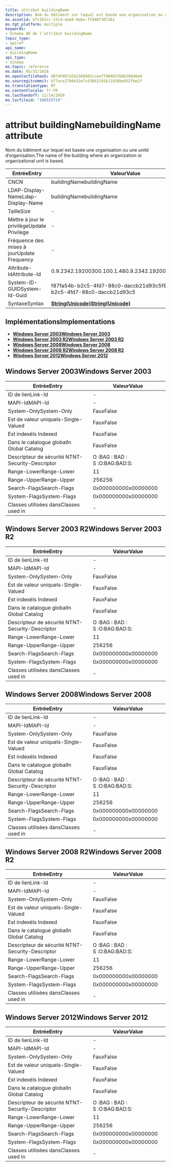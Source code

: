 ```yaml
---
title: attribut buildingName
description: Nom du bâtiment sur lequel est basée une organisation ou une unité d’organisation.
ms.assetid: b7c263cc-23cd-4ae8-9abe-ffd40f307162
ms.tgt_platform: multiple
keywords:
- Schéma AD de l’attribut buildingName
topic_type:
- apiref
api_name:
- buildingName
api_type:
- Schema
ms.topic: reference
ms.date: 05/31/2018
ms.openlocfilehash: d0745997a562360301cceef7d04b5fb862b048a9
ms.sourcegitcommit: b77ace27b0432e7cd3863191b11926be032fbe2f
ms.translationtype: MT
ms.contentlocale: fr-FR
ms.lasthandoff: 12/14/2020
ms.locfileid: "106515724"
---
```

# <a name="buildingname-attribute"></a><span data-ttu-id="22d29-104">attribut buildingName</span><span class="sxs-lookup"><span data-stu-id="22d29-104">buildingName attribute</span></span>

<span data-ttu-id="22d29-105">Nom du bâtiment sur lequel est basée une organisation ou une unité d’organisation.</span><span class="sxs-lookup"><span data-stu-id="22d29-105">The name of the building where an organization or organizational unit is based.</span></span>



| <span data-ttu-id="22d29-106">Entrée</span><span class="sxs-lookup"><span data-stu-id="22d29-106">Entry</span></span> | <span data-ttu-id="22d29-107">Valeur</span><span class="sxs-lookup"><span data-stu-id="22d29-107">Value</span></span> |
|-------------------|---------------------------------------------|
| <span data-ttu-id="22d29-108">CN</span><span class="sxs-lookup"><span data-stu-id="22d29-108">CN</span></span>                | <span data-ttu-id="22d29-109">buildingName</span><span class="sxs-lookup"><span data-stu-id="22d29-109">buildingName</span></span>                                |
| <span data-ttu-id="22d29-110">LDAP-Display-Name</span><span class="sxs-lookup"><span data-stu-id="22d29-110">Ldap-Display-Name</span></span> | <span data-ttu-id="22d29-111">buildingName</span><span class="sxs-lookup"><span data-stu-id="22d29-111">buildingName</span></span>                                |
| <span data-ttu-id="22d29-112">Taille</span><span class="sxs-lookup"><span data-stu-id="22d29-112">Size</span></span>              | \-                                          |
| <span data-ttu-id="22d29-113">Mettre à jour le privilège</span><span class="sxs-lookup"><span data-stu-id="22d29-113">Update Privilege</span></span>  | \-                                          |
| <span data-ttu-id="22d29-114">Fréquence des mises à jour</span><span class="sxs-lookup"><span data-stu-id="22d29-114">Update Frequency</span></span>  | \-                                          |
| <span data-ttu-id="22d29-115">Attribute-Id</span><span class="sxs-lookup"><span data-stu-id="22d29-115">Attribute-Id</span></span>      | <span data-ttu-id="22d29-116">0.9.2342.19200300.100.1.48</span><span class="sxs-lookup"><span data-stu-id="22d29-116">0.9.2342.19200300.100.1.48</span></span>                  |
| <span data-ttu-id="22d29-117">System-ID-GUID</span><span class="sxs-lookup"><span data-stu-id="22d29-117">System-Id-Guid</span></span>    | <span data-ttu-id="22d29-118">f87fa54b-b2c5-4fd7-88c0-daccb21d93c5</span><span class="sxs-lookup"><span data-stu-id="22d29-118">f87fa54b-b2c5-4fd7-88c0-daccb21d93c5</span></span>        |
| <span data-ttu-id="22d29-119">Syntaxe</span><span class="sxs-lookup"><span data-stu-id="22d29-119">Syntax</span></span>            | [<span data-ttu-id="22d29-120">**String(Unicode)**</span><span class="sxs-lookup"><span data-stu-id="22d29-120">**String(Unicode)**</span></span>](s-string-unicode.md) |



## <a name="implementations"></a><span data-ttu-id="22d29-121">Implémentations</span><span class="sxs-lookup"><span data-stu-id="22d29-121">Implementations</span></span>

-   [<span data-ttu-id="22d29-122">**Windows Server 2003**</span><span class="sxs-lookup"><span data-stu-id="22d29-122">**Windows Server 2003**</span></span>](#windows-server-2003)
-   [<span data-ttu-id="22d29-123">**Windows Server 2003 R2**</span><span class="sxs-lookup"><span data-stu-id="22d29-123">**Windows Server 2003 R2**</span></span>](#windows-server-2003-r2)
-   [<span data-ttu-id="22d29-124">**Windows Server 2008**</span><span class="sxs-lookup"><span data-stu-id="22d29-124">**Windows Server 2008**</span></span>](#windows-server-2008)
-   [<span data-ttu-id="22d29-125">**Windows Server 2008 R2**</span><span class="sxs-lookup"><span data-stu-id="22d29-125">**Windows Server 2008 R2**</span></span>](#windows-server-2008-r2)
-   [<span data-ttu-id="22d29-126">**Windows Server 2012**</span><span class="sxs-lookup"><span data-stu-id="22d29-126">**Windows Server 2012**</span></span>](#windows-server-2012)

## <a name="windows-server-2003"></a><span data-ttu-id="22d29-127">Windows Server 2003</span><span class="sxs-lookup"><span data-stu-id="22d29-127">Windows Server 2003</span></span>



| <span data-ttu-id="22d29-128">Entrée</span><span class="sxs-lookup"><span data-stu-id="22d29-128">Entry</span></span> | <span data-ttu-id="22d29-129">Valeur</span><span class="sxs-lookup"><span data-stu-id="22d29-129">Value</span></span> |
|------------------------|--------------|
| <span data-ttu-id="22d29-130">ID de lien</span><span class="sxs-lookup"><span data-stu-id="22d29-130">Link-Id</span></span>                | \-           |
| <span data-ttu-id="22d29-131">MAPI-Id</span><span class="sxs-lookup"><span data-stu-id="22d29-131">MAPI-Id</span></span>                | \-           |
| <span data-ttu-id="22d29-132">System-Only</span><span class="sxs-lookup"><span data-stu-id="22d29-132">System-Only</span></span>            | <span data-ttu-id="22d29-133">Faux</span><span class="sxs-lookup"><span data-stu-id="22d29-133">False</span></span>        |
| <span data-ttu-id="22d29-134">Est de valeur unique</span><span class="sxs-lookup"><span data-stu-id="22d29-134">Is-Single-Valued</span></span>       | <span data-ttu-id="22d29-135">Faux</span><span class="sxs-lookup"><span data-stu-id="22d29-135">False</span></span>        |
| <span data-ttu-id="22d29-136">Est indexé</span><span class="sxs-lookup"><span data-stu-id="22d29-136">Is Indexed</span></span>             | <span data-ttu-id="22d29-137">Faux</span><span class="sxs-lookup"><span data-stu-id="22d29-137">False</span></span>        |
| <span data-ttu-id="22d29-138">Dans le catalogue global</span><span class="sxs-lookup"><span data-stu-id="22d29-138">In Global Catalog</span></span>      | <span data-ttu-id="22d29-139">Faux</span><span class="sxs-lookup"><span data-stu-id="22d29-139">False</span></span>        |
| <span data-ttu-id="22d29-140">Descripteur de sécurité NT</span><span class="sxs-lookup"><span data-stu-id="22d29-140">NT-Security-Descriptor</span></span> | <span data-ttu-id="22d29-141">O :BAG : BAD : S :</span><span class="sxs-lookup"><span data-stu-id="22d29-141">O:BAG:BAD:S:</span></span> |
| <span data-ttu-id="22d29-142">Range-Lower</span><span class="sxs-lookup"><span data-stu-id="22d29-142">Range-Lower</span></span>            | <span data-ttu-id="22d29-143">1</span><span class="sxs-lookup"><span data-stu-id="22d29-143">1</span></span>            |
| <span data-ttu-id="22d29-144">Range-Upper</span><span class="sxs-lookup"><span data-stu-id="22d29-144">Range-Upper</span></span>            | <span data-ttu-id="22d29-145">256</span><span class="sxs-lookup"><span data-stu-id="22d29-145">256</span></span>          |
| <span data-ttu-id="22d29-146">Search-Flags</span><span class="sxs-lookup"><span data-stu-id="22d29-146">Search-Flags</span></span>           | <span data-ttu-id="22d29-147">0x00000000</span><span class="sxs-lookup"><span data-stu-id="22d29-147">0x00000000</span></span>   |
| <span data-ttu-id="22d29-148">System-Flags</span><span class="sxs-lookup"><span data-stu-id="22d29-148">System-Flags</span></span>           | <span data-ttu-id="22d29-149">0x00000000</span><span class="sxs-lookup"><span data-stu-id="22d29-149">0x00000000</span></span>   |
| <span data-ttu-id="22d29-150">Classes utilisées dans</span><span class="sxs-lookup"><span data-stu-id="22d29-150">Classes used in</span></span>        | \-           |



## <a name="windows-server-2003-r2"></a><span data-ttu-id="22d29-151">Windows Server 2003 R2</span><span class="sxs-lookup"><span data-stu-id="22d29-151">Windows Server 2003 R2</span></span>



| <span data-ttu-id="22d29-152">Entrée</span><span class="sxs-lookup"><span data-stu-id="22d29-152">Entry</span></span> | <span data-ttu-id="22d29-153">Valeur</span><span class="sxs-lookup"><span data-stu-id="22d29-153">Value</span></span> |
|------------------------|--------------|
| <span data-ttu-id="22d29-154">ID de lien</span><span class="sxs-lookup"><span data-stu-id="22d29-154">Link-Id</span></span>                | \-           |
| <span data-ttu-id="22d29-155">MAPI-Id</span><span class="sxs-lookup"><span data-stu-id="22d29-155">MAPI-Id</span></span>                | \-           |
| <span data-ttu-id="22d29-156">System-Only</span><span class="sxs-lookup"><span data-stu-id="22d29-156">System-Only</span></span>            | <span data-ttu-id="22d29-157">Faux</span><span class="sxs-lookup"><span data-stu-id="22d29-157">False</span></span>        |
| <span data-ttu-id="22d29-158">Est de valeur unique</span><span class="sxs-lookup"><span data-stu-id="22d29-158">Is-Single-Valued</span></span>       | <span data-ttu-id="22d29-159">Faux</span><span class="sxs-lookup"><span data-stu-id="22d29-159">False</span></span>        |
| <span data-ttu-id="22d29-160">Est indexé</span><span class="sxs-lookup"><span data-stu-id="22d29-160">Is Indexed</span></span>             | <span data-ttu-id="22d29-161">Faux</span><span class="sxs-lookup"><span data-stu-id="22d29-161">False</span></span>        |
| <span data-ttu-id="22d29-162">Dans le catalogue global</span><span class="sxs-lookup"><span data-stu-id="22d29-162">In Global Catalog</span></span>      | <span data-ttu-id="22d29-163">Faux</span><span class="sxs-lookup"><span data-stu-id="22d29-163">False</span></span>        |
| <span data-ttu-id="22d29-164">Descripteur de sécurité NT</span><span class="sxs-lookup"><span data-stu-id="22d29-164">NT-Security-Descriptor</span></span> | <span data-ttu-id="22d29-165">O :BAG : BAD : S :</span><span class="sxs-lookup"><span data-stu-id="22d29-165">O:BAG:BAD:S:</span></span> |
| <span data-ttu-id="22d29-166">Range-Lower</span><span class="sxs-lookup"><span data-stu-id="22d29-166">Range-Lower</span></span>            | <span data-ttu-id="22d29-167">1</span><span class="sxs-lookup"><span data-stu-id="22d29-167">1</span></span>            |
| <span data-ttu-id="22d29-168">Range-Upper</span><span class="sxs-lookup"><span data-stu-id="22d29-168">Range-Upper</span></span>            | <span data-ttu-id="22d29-169">256</span><span class="sxs-lookup"><span data-stu-id="22d29-169">256</span></span>          |
| <span data-ttu-id="22d29-170">Search-Flags</span><span class="sxs-lookup"><span data-stu-id="22d29-170">Search-Flags</span></span>           | <span data-ttu-id="22d29-171">0x00000000</span><span class="sxs-lookup"><span data-stu-id="22d29-171">0x00000000</span></span>   |
| <span data-ttu-id="22d29-172">System-Flags</span><span class="sxs-lookup"><span data-stu-id="22d29-172">System-Flags</span></span>           | <span data-ttu-id="22d29-173">0x00000000</span><span class="sxs-lookup"><span data-stu-id="22d29-173">0x00000000</span></span>   |
| <span data-ttu-id="22d29-174">Classes utilisées dans</span><span class="sxs-lookup"><span data-stu-id="22d29-174">Classes used in</span></span>        | \-           |



## <a name="windows-server-2008"></a><span data-ttu-id="22d29-175">Windows Server 2008</span><span class="sxs-lookup"><span data-stu-id="22d29-175">Windows Server 2008</span></span>



| <span data-ttu-id="22d29-176">Entrée</span><span class="sxs-lookup"><span data-stu-id="22d29-176">Entry</span></span> | <span data-ttu-id="22d29-177">Valeur</span><span class="sxs-lookup"><span data-stu-id="22d29-177">Value</span></span> |
|------------------------|--------------|
| <span data-ttu-id="22d29-178">ID de lien</span><span class="sxs-lookup"><span data-stu-id="22d29-178">Link-Id</span></span>                | \-           |
| <span data-ttu-id="22d29-179">MAPI-Id</span><span class="sxs-lookup"><span data-stu-id="22d29-179">MAPI-Id</span></span>                | \-           |
| <span data-ttu-id="22d29-180">System-Only</span><span class="sxs-lookup"><span data-stu-id="22d29-180">System-Only</span></span>            | <span data-ttu-id="22d29-181">Faux</span><span class="sxs-lookup"><span data-stu-id="22d29-181">False</span></span>        |
| <span data-ttu-id="22d29-182">Est de valeur unique</span><span class="sxs-lookup"><span data-stu-id="22d29-182">Is-Single-Valued</span></span>       | <span data-ttu-id="22d29-183">Faux</span><span class="sxs-lookup"><span data-stu-id="22d29-183">False</span></span>        |
| <span data-ttu-id="22d29-184">Est indexé</span><span class="sxs-lookup"><span data-stu-id="22d29-184">Is Indexed</span></span>             | <span data-ttu-id="22d29-185">Faux</span><span class="sxs-lookup"><span data-stu-id="22d29-185">False</span></span>        |
| <span data-ttu-id="22d29-186">Dans le catalogue global</span><span class="sxs-lookup"><span data-stu-id="22d29-186">In Global Catalog</span></span>      | <span data-ttu-id="22d29-187">Faux</span><span class="sxs-lookup"><span data-stu-id="22d29-187">False</span></span>        |
| <span data-ttu-id="22d29-188">Descripteur de sécurité NT</span><span class="sxs-lookup"><span data-stu-id="22d29-188">NT-Security-Descriptor</span></span> | <span data-ttu-id="22d29-189">O :BAG : BAD : S :</span><span class="sxs-lookup"><span data-stu-id="22d29-189">O:BAG:BAD:S:</span></span> |
| <span data-ttu-id="22d29-190">Range-Lower</span><span class="sxs-lookup"><span data-stu-id="22d29-190">Range-Lower</span></span>            | <span data-ttu-id="22d29-191">1</span><span class="sxs-lookup"><span data-stu-id="22d29-191">1</span></span>            |
| <span data-ttu-id="22d29-192">Range-Upper</span><span class="sxs-lookup"><span data-stu-id="22d29-192">Range-Upper</span></span>            | <span data-ttu-id="22d29-193">256</span><span class="sxs-lookup"><span data-stu-id="22d29-193">256</span></span>          |
| <span data-ttu-id="22d29-194">Search-Flags</span><span class="sxs-lookup"><span data-stu-id="22d29-194">Search-Flags</span></span>           | <span data-ttu-id="22d29-195">0x00000000</span><span class="sxs-lookup"><span data-stu-id="22d29-195">0x00000000</span></span>   |
| <span data-ttu-id="22d29-196">System-Flags</span><span class="sxs-lookup"><span data-stu-id="22d29-196">System-Flags</span></span>           | <span data-ttu-id="22d29-197">0x00000000</span><span class="sxs-lookup"><span data-stu-id="22d29-197">0x00000000</span></span>   |
| <span data-ttu-id="22d29-198">Classes utilisées dans</span><span class="sxs-lookup"><span data-stu-id="22d29-198">Classes used in</span></span>        | \-           |



## <a name="windows-server-2008-r2"></a><span data-ttu-id="22d29-199">Windows Server 2008 R2</span><span class="sxs-lookup"><span data-stu-id="22d29-199">Windows Server 2008 R2</span></span>



| <span data-ttu-id="22d29-200">Entrée</span><span class="sxs-lookup"><span data-stu-id="22d29-200">Entry</span></span> | <span data-ttu-id="22d29-201">Valeur</span><span class="sxs-lookup"><span data-stu-id="22d29-201">Value</span></span> |
|------------------------|--------------|
| <span data-ttu-id="22d29-202">ID de lien</span><span class="sxs-lookup"><span data-stu-id="22d29-202">Link-Id</span></span>                | \-           |
| <span data-ttu-id="22d29-203">MAPI-Id</span><span class="sxs-lookup"><span data-stu-id="22d29-203">MAPI-Id</span></span>                | \-           |
| <span data-ttu-id="22d29-204">System-Only</span><span class="sxs-lookup"><span data-stu-id="22d29-204">System-Only</span></span>            | <span data-ttu-id="22d29-205">Faux</span><span class="sxs-lookup"><span data-stu-id="22d29-205">False</span></span>        |
| <span data-ttu-id="22d29-206">Est de valeur unique</span><span class="sxs-lookup"><span data-stu-id="22d29-206">Is-Single-Valued</span></span>       | <span data-ttu-id="22d29-207">Faux</span><span class="sxs-lookup"><span data-stu-id="22d29-207">False</span></span>        |
| <span data-ttu-id="22d29-208">Est indexé</span><span class="sxs-lookup"><span data-stu-id="22d29-208">Is Indexed</span></span>             | <span data-ttu-id="22d29-209">Faux</span><span class="sxs-lookup"><span data-stu-id="22d29-209">False</span></span>        |
| <span data-ttu-id="22d29-210">Dans le catalogue global</span><span class="sxs-lookup"><span data-stu-id="22d29-210">In Global Catalog</span></span>      | <span data-ttu-id="22d29-211">Faux</span><span class="sxs-lookup"><span data-stu-id="22d29-211">False</span></span>        |
| <span data-ttu-id="22d29-212">Descripteur de sécurité NT</span><span class="sxs-lookup"><span data-stu-id="22d29-212">NT-Security-Descriptor</span></span> | <span data-ttu-id="22d29-213">O :BAG : BAD : S :</span><span class="sxs-lookup"><span data-stu-id="22d29-213">O:BAG:BAD:S:</span></span> |
| <span data-ttu-id="22d29-214">Range-Lower</span><span class="sxs-lookup"><span data-stu-id="22d29-214">Range-Lower</span></span>            | <span data-ttu-id="22d29-215">1</span><span class="sxs-lookup"><span data-stu-id="22d29-215">1</span></span>            |
| <span data-ttu-id="22d29-216">Range-Upper</span><span class="sxs-lookup"><span data-stu-id="22d29-216">Range-Upper</span></span>            | <span data-ttu-id="22d29-217">256</span><span class="sxs-lookup"><span data-stu-id="22d29-217">256</span></span>          |
| <span data-ttu-id="22d29-218">Search-Flags</span><span class="sxs-lookup"><span data-stu-id="22d29-218">Search-Flags</span></span>           | <span data-ttu-id="22d29-219">0x00000000</span><span class="sxs-lookup"><span data-stu-id="22d29-219">0x00000000</span></span>   |
| <span data-ttu-id="22d29-220">System-Flags</span><span class="sxs-lookup"><span data-stu-id="22d29-220">System-Flags</span></span>           | <span data-ttu-id="22d29-221">0x00000000</span><span class="sxs-lookup"><span data-stu-id="22d29-221">0x00000000</span></span>   |
| <span data-ttu-id="22d29-222">Classes utilisées dans</span><span class="sxs-lookup"><span data-stu-id="22d29-222">Classes used in</span></span>        | \-           |



## <a name="windows-server-2012"></a><span data-ttu-id="22d29-223">Windows Server 2012</span><span class="sxs-lookup"><span data-stu-id="22d29-223">Windows Server 2012</span></span>



| <span data-ttu-id="22d29-224">Entrée</span><span class="sxs-lookup"><span data-stu-id="22d29-224">Entry</span></span> | <span data-ttu-id="22d29-225">Valeur</span><span class="sxs-lookup"><span data-stu-id="22d29-225">Value</span></span> |
|------------------------|--------------|
| <span data-ttu-id="22d29-226">ID de lien</span><span class="sxs-lookup"><span data-stu-id="22d29-226">Link-Id</span></span>                | \-           |
| <span data-ttu-id="22d29-227">MAPI-Id</span><span class="sxs-lookup"><span data-stu-id="22d29-227">MAPI-Id</span></span>                | \-           |
| <span data-ttu-id="22d29-228">System-Only</span><span class="sxs-lookup"><span data-stu-id="22d29-228">System-Only</span></span>            | <span data-ttu-id="22d29-229">Faux</span><span class="sxs-lookup"><span data-stu-id="22d29-229">False</span></span>        |
| <span data-ttu-id="22d29-230">Est de valeur unique</span><span class="sxs-lookup"><span data-stu-id="22d29-230">Is-Single-Valued</span></span>       | <span data-ttu-id="22d29-231">Faux</span><span class="sxs-lookup"><span data-stu-id="22d29-231">False</span></span>        |
| <span data-ttu-id="22d29-232">Est indexé</span><span class="sxs-lookup"><span data-stu-id="22d29-232">Is Indexed</span></span>             | <span data-ttu-id="22d29-233">Faux</span><span class="sxs-lookup"><span data-stu-id="22d29-233">False</span></span>        |
| <span data-ttu-id="22d29-234">Dans le catalogue global</span><span class="sxs-lookup"><span data-stu-id="22d29-234">In Global Catalog</span></span>      | <span data-ttu-id="22d29-235">Faux</span><span class="sxs-lookup"><span data-stu-id="22d29-235">False</span></span>        |
| <span data-ttu-id="22d29-236">Descripteur de sécurité NT</span><span class="sxs-lookup"><span data-stu-id="22d29-236">NT-Security-Descriptor</span></span> | <span data-ttu-id="22d29-237">O :BAG : BAD : S :</span><span class="sxs-lookup"><span data-stu-id="22d29-237">O:BAG:BAD:S:</span></span> |
| <span data-ttu-id="22d29-238">Range-Lower</span><span class="sxs-lookup"><span data-stu-id="22d29-238">Range-Lower</span></span>            | <span data-ttu-id="22d29-239">1</span><span class="sxs-lookup"><span data-stu-id="22d29-239">1</span></span>            |
| <span data-ttu-id="22d29-240">Range-Upper</span><span class="sxs-lookup"><span data-stu-id="22d29-240">Range-Upper</span></span>            | <span data-ttu-id="22d29-241">256</span><span class="sxs-lookup"><span data-stu-id="22d29-241">256</span></span>          |
| <span data-ttu-id="22d29-242">Search-Flags</span><span class="sxs-lookup"><span data-stu-id="22d29-242">Search-Flags</span></span>           | <span data-ttu-id="22d29-243">0x00000000</span><span class="sxs-lookup"><span data-stu-id="22d29-243">0x00000000</span></span>   |
| <span data-ttu-id="22d29-244">System-Flags</span><span class="sxs-lookup"><span data-stu-id="22d29-244">System-Flags</span></span>           | <span data-ttu-id="22d29-245">0x00000000</span><span class="sxs-lookup"><span data-stu-id="22d29-245">0x00000000</span></span>   |
| <span data-ttu-id="22d29-246">Classes utilisées dans</span><span class="sxs-lookup"><span data-stu-id="22d29-246">Classes used in</span></span>        | \-           |



 

 




